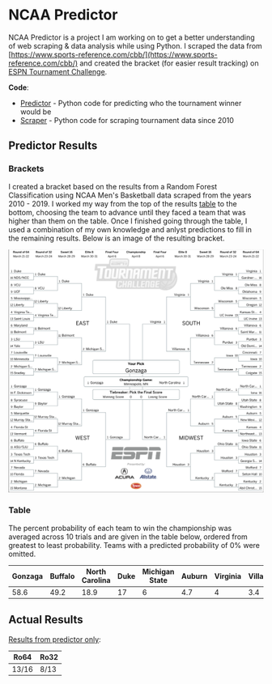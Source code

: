 # NCAA Predictor
NCAA Predictor is a project I am working on to get a better understanding of web scraping & data analysis while using Python.  I scraped the data from [https://www.sports-reference.com/cbb/](https://www.sports-reference.com/cbb/) and created the bracket (for easier result tracking) on [ESPN Tournament Challenge](http://fantasy.espn.com/tournament-challenge-bracket/2019/en/).  

**Code**:
- [Predictor](https://github.com/dwright20/ncaa-predictor/blob/master/PythonFiles/ncaa_predictor.py) - Python code for predicting who the tournament winner would be
- [Scraper](https://github.com/dwright20/ncaa-predictor/blob/master/PythonFiles/ncaa_scraper.py) - Python code for scraping tournament data since 2010
## Predictor Results
### Brackets
I created a bracket based on the results from a Random Forest Classification using NCAA Men's Basketball data scraped from the years 2010 - 2019.  I worked my way from the top of the results [table](https://github.com/dwright20/ncaa-predictor#table) to the bottom, choosing the team to advance until they faced a team that was higher than them on the table.  Once I finished going through the table, I used a combination of my own knowledge and anlyst predictions to fill in the remaining results.  Below is an image of the resulting bracket. 

![Completed Bracket]( https://github.com/dwright20/ncaa-predictor/blob/master/Brackets/generated-and-self-picks.png )
### Table
The percent probability of each team to win the championship was averaged across 10 trials and are given in the table below, ordered from greatest to least probability.  Teams with a predicted probability of 0% were omitted. 

| Gonzaga | Buffalo | North Carolina | Duke | Michigan State | Auburn | Virginia | Villanova | Prairie View | Murray State | Belmont | Liberty | Houston | VCU | Georgia State | Kansas | Tennesssee | Mississippi |
|  ----- |   ----- |  ----- |  ----- |  ----- |  ----- |  ----- |  ----- |  ----- |  ----- |  ----- |  ----- |  ----- |  ----- |  ----- |  ----- |  ----- |  ----- |
| 58.6 | 49.2 | 18.9 | 17 | 6 | 4.7 | 4 | 3.4 | < 1 | < 1 | < 1 | < 1 | < 1 | < 1 | < 1 | < 1 | < 1 | < 1 |

## Actual Results
[Results from predictor only](https://github.com/dwright20/ncaa-predictor/blob/master/Brackets/generated-picks-ro16.png):

| Ro64 | Ro32 |
| ----- | ----- |
| 13/16 | 8/13 |

